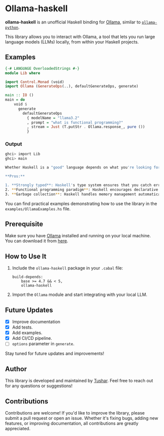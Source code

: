 # Ollama-haskell

**ollama-haskell** is an unofficial Haskell binding for [Ollama](https://ollama.com), similar to [`ollama-python`](https://github.com/ollama/ollama-python). 

This library allows you to interact with Ollama, a tool that lets you run large language models (LLMs) locally, from within your Haskell projects. 

## Examples

```haskell
{-# LANGUAGE OverloadedStrings #-}
module Lib where

import Control.Monad (void)
import Ollama (GenerateOps(..), defaultGenerateOps, generate)

main :: IO ()
main = do
    void $
      generate
        defaultGenerateOps
          { modelName = "llama3.2"
          , prompt = "what is functional programming?"
          , stream = Just (T.putStr . Ollama.response_, pure ())
          }
```

### Output

```bash
ghci> import Lib
ghci> main

Whether Haskell is a "good" language depends on what you're looking for in a programming language and your personal preferences. Here are some points to consider:

**Pros:**

1. **Strongly typed**: Haskell's type system ensures that you catch errors early, which leads to fewer bugs and easier maintenance.
2. **Functional programming paradigm**: Haskell encourages declarative coding, making it easier to reason about code and write correct programs.
3. **Garbage collection**: Haskell handles memory management automatically, freeing you from worries about manual memory deallocation.
```

You can find practical examples demonstrating how to use the library in the `examples/OllamaExamples.hs` file. 

## Prerequisite

Make sure you have [Ollama](https://ollama.com) installed and running on your local machine. You can download it from [here](https://ollama.com/download).

## How to Use It

1. Include the `ollama-haskell` package in your `.cabal` file:
   ```cabal
   build-depends:
       base >= 4.7 && < 5,
       ollama-haskell
   ```

3. Import the `Ollama` module and start integrating with your local LLM.

## Future Updates

- [x] Improve documentation
- [x] Add tests.
- [x] Add examples.
- [x] Add CI/CD pipeline.
- [ ] `options` parameter in `generate`.

Stay tuned for future updates and improvements!

## Author

This library is developed and maintained by [Tushar](https://github.com/tusharad). Feel free to reach out for any questions or suggestions!

## Contributions

Contributions are welcome! If you'd like to improve the library, please submit a pull request or open an issue. Whether it's fixing bugs, adding new features, or improving documentation, all contributions are greatly appreciated.
